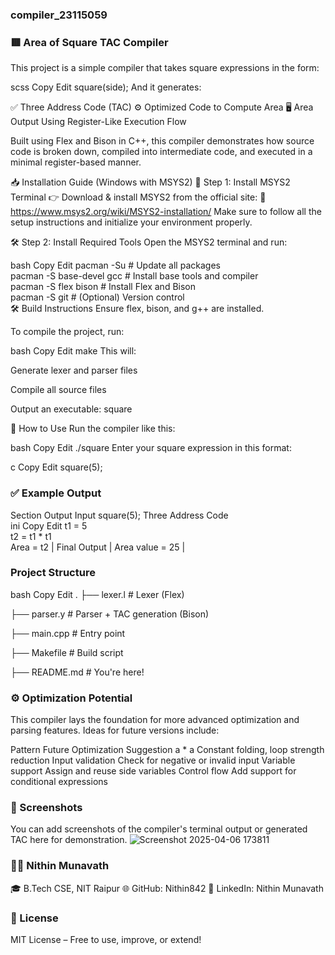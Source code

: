 ### compiler_23115059
### 🟥 Area of Square TAC Compiler
This project is a simple compiler that takes square expressions in the form:

scss
Copy
Edit
square(side);
And it generates:

✅ Three Address Code (TAC)
⚙ Optimized Code to Compute Area
🖥 Area Output Using Register-Like Execution Flow

Built using Flex and Bison in C++, this compiler demonstrates how source code is broken down, compiled into intermediate code, and executed in a minimal register-based manner.

📥 Installation Guide (Windows with MSYS2)
🔧 Step 1: Install MSYS2 Terminal
👉 Download & install MSYS2 from the official site:
🔗 https://www.msys2.org/wiki/MSYS2-installation/
Make sure to follow all the setup instructions and initialize your environment properly.

🛠 Step 2: Install Required Tools
Open the MSYS2 terminal and run:

bash
Copy
Edit
pacman -Su                   # Update all packages  
pacman -S base-devel gcc     # Install base tools and compiler  
pacman -S flex bison         # Install Flex and Bison  
pacman -S git                # (Optional) Version control  
🛠 Build Instructions
Ensure flex, bison, and g++ are installed.

To compile the project, run:

bash
Copy
Edit
make
This will:

Generate lexer and parser files

Compile all source files

Output an executable: square

🚀 How to Use
Run the compiler like this:

bash
Copy
Edit
./square
Enter your square expression in this format:

c
Copy
Edit
square(5);
### ✅ Example Output
Section	Output
Input	square(5);
Three Address Code	
ini
Copy
Edit
t1 = 5  
t2 = t1 * t1  
Area = t2
| Final Output | Area value = 25 |

### Project Structure
bash
Copy
Edit
.
├── lexer.l         # Lexer (Flex)

├── parser.y        # Parser + TAC generation (Bison)

├── main.cpp        # Entry point

├── Makefile        # Build script

├── README.md       # You're here!
### ⚙ Optimization Potential
This compiler lays the foundation for more advanced optimization and parsing features. Ideas for future versions include:

Pattern	Future Optimization Suggestion
a * a	Constant folding, loop strength reduction
Input validation	Check for negative or invalid input
Variable support	Assign and reuse side variables
Control flow	Add support for conditional expressions
### 📸 Screenshots
You can add screenshots of the compiler's terminal output or generated TAC here for demonstration.
![Screenshot 2025-04-06 173811](https://github.com/user-attachments/assets/2935f652-71fd-4f79-9117-c95a368a60bd)


### 👨‍💻 Nithin Munavath
🎓 B.Tech CSE, NIT Raipur
🌐 GitHub: Nithin842
🔗 LinkedIn: Nithin Munavath

### 📜 License
MIT License – Free to use, improve, or extend!
